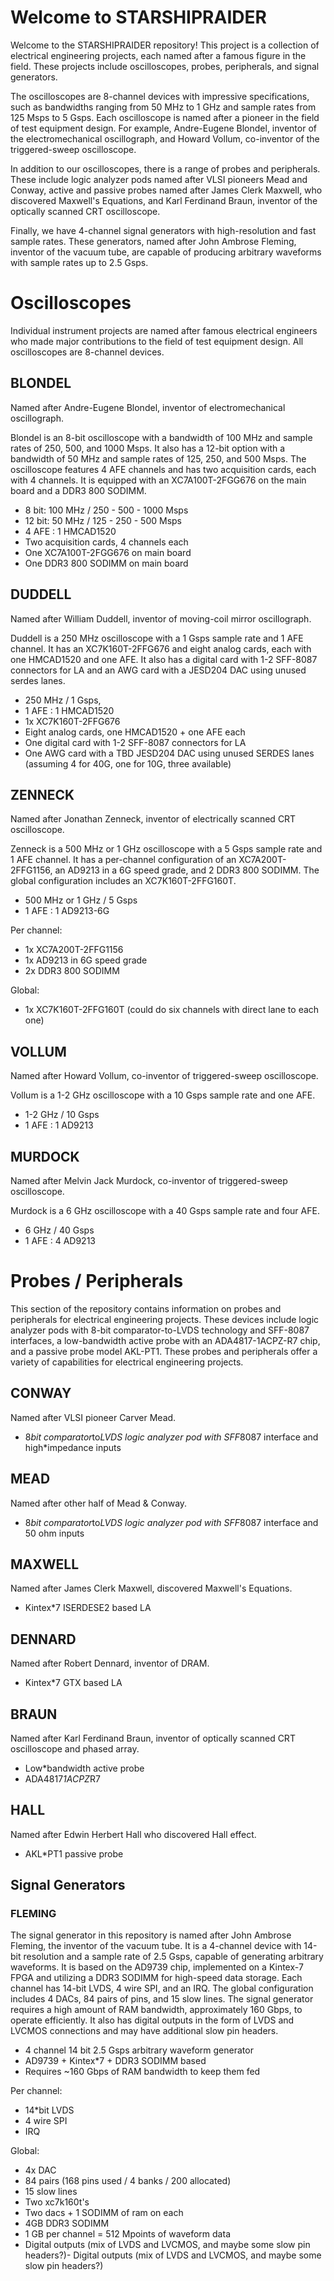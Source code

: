 # Welcome to STARSHIPRAIDER
Welcome to the STARSHIPRAIDER repository! This project is a collection of electrical engineering projects, each named after a famous figure in the field. These projects include oscilloscopes, probes, peripherals, and signal generators.

The oscilloscopes are 8-channel devices with impressive specifications, such as bandwidths ranging from 50 MHz to 1 GHz and sample rates from 125 Msps to 5 Gsps. Each oscilloscope is named after a pioneer in the field of test equipment design. For example,  Andre-Eugene Blondel, inventor of the electromechanical oscillograph, and Howard Vollum, co-inventor of the triggered-sweep oscilloscope.

In addition to our oscilloscopes, there is a range of probes and peripherals. These include logic analyzer pods named after VLSI pioneers Mead and Conway, active and passive probes named after James Clerk Maxwell, who discovered Maxwell's Equations, and Karl Ferdinand Braun, inventor of the optically scanned CRT oscilloscope.

Finally, we have 4-channel signal generators with high-resolution and fast sample rates. These generators, named after John Ambrose Fleming, inventor of the vacuum tube, are capable of producing arbitrary waveforms with sample rates up to 2.5 Gsps.

# Oscilloscopes

Individual instrument projects are named after famous electrical engineers who made major contributions to the field of test equipment design. All oscilloscopes are 8-channel devices.

## BLONDEL
Named after Andre-Eugene Blondel, inventor of electromechanical oscillograph.

Blondel is an 8-bit oscilloscope with a bandwidth of 100 MHz and sample rates of 250, 500, and 1000 Msps. It also has a 12-bit option with a bandwidth of 50 MHz and sample rates of 125, 250, and 500 Msps. The oscilloscope features 4 AFE channels and has two acquisition cards, each with 4 channels. It is equipped with an XC7A100T-2FGG676 on the main board and a DDR3 800 SODIMM.

* 8 bit: 100 MHz / 250 - 500 - 1000 Msps 
* 12 bit: 50 MHz / 125 - 250 - 500 Msps
* 4 AFE : 1 HMCAD1520
* Two acquisition cards, 4 channels each
* One XC7A100T-2FGG676 on main board
* One DDR3 800 SODIMM on main board

## DUDDELL
Named after William Duddell, inventor of moving-coil mirror oscillograph.

Duddell is a 250 MHz oscilloscope with a 1 Gsps sample rate and 1 AFE channel. It has an XC7K160T-2FFG676 and eight analog cards, each with one HMCAD1520 and one AFE. It also has a digital card with 1-2 SFF-8087 connectors for LA and an AWG card with a JESD204 DAC using unused serdes lanes.

* 250 MHz / 1 Gsps, 
* 1 AFE : 1 HMCAD1520
* 1x XC7K160T-2FFG676
* Eight analog cards, one HMCAD1520 + one AFE each
* One digital card with 1-2 SFF-8087 connectors for LA
* One AWG card with a TBD JESD204 DAC using unused SERDES lanes (assuming 4 for 40G, one for 10G, three available)

## ZENNECK
Named after Jonathan Zenneck, inventor of electrically scanned CRT oscilloscope.

Zenneck is a 500 MHz or 1 GHz oscilloscope with a 5 Gsps sample rate and 1 AFE channel. It has a per-channel configuration of an XC7A200T-2FFG1156, an AD9213 in a 6G speed grade, and 2 DDR3 800 SODIMM. The global configuration includes an XC7K160T-2FFG160T.

* 500 MHz or 1 GHz / 5 Gsps
* 1 AFE : 1 AD9213-6G

Per channel:
  * 1x XC7A200T-2FFG1156
  * 1x AD9213 in 6G speed grade
  * 2x DDR3 800 SODIMM

Global:
  * 1x XC7K160T-2FFG160T (could do six channels with direct lane to each one)

## VOLLUM 
Named after Howard Vollum, co-inventor of triggered-sweep oscilloscope.

Vollum is a 1-2 GHz oscilloscope with a 10 Gsps sample rate and one AFE.

* 1-2 GHz / 10 Gsps
* 1 AFE : 1 AD9213

## MURDOCK 
Named after Melvin Jack Murdock, co-inventor of triggered-sweep oscilloscope.

Murdock is a 6 GHz oscilloscope with a 40 Gsps sample rate and four AFE.

* 6 GHz / 40 Gsps
* 1 AFE : 4 AD9213


# Probes / Peripherals
This section of the repository contains information on probes and peripherals for electrical engineering projects. These devices include logic analyzer pods with 8-bit comparator-to-LVDS technology and SFF-8087 interfaces, a low-bandwidth active probe with an ADA4817-1ACPZ-R7 chip, and a passive probe model AKL-PT1. These probes and peripherals offer a variety of capabilities for electrical engineering projects.

## CONWAY 
Named after VLSI pioneer Carver Mead.

*   8*bit comparator*to*LVDS logic analyzer pod with SFF*8087 interface and high*impedance inputs

## MEAD 
Named after other half of Mead & Conway.

*   8*bit comparator*to*LVDS logic analyzer pod with SFF*8087 interface and 50 ohm inputs

## MAXWELL 
Named after James Clerk Maxwell, discovered Maxwell's Equations.

*   Kintex*7 ISERDESE2 based LA

## DENNARD 
Named after Robert Dennard, inventor of DRAM.

*   Kintex*7 GTX based LA

## BRAUN 
Named after Karl Ferdinand Braun, inventor of optically scanned CRT oscilloscope and phased array.

*   Low*bandwidth active probe
*   ADA4817*1ACPZ*R7

## HALL 
Named after Edwin Herbert Hall who discovered Hall effect.

*   AKL*PT1 passive probe

## Signal Generators

### FLEMING
The signal generator in this repository is named after John Ambrose Fleming, the inventor of the vacuum tube. It is a 4-channel device with 14-bit resolution and a sample rate of 2.5 Gsps, capable of generating arbitrary waveforms. It is based on the AD9739 chip, implemented on a Kintex-7 FPGA and utilizing a DDR3 SODIMM for high-speed data storage. Each channel has 14-bit LVDS, 4 wire SPI, and an IRQ. The global configuration includes 4 DACs, 84 pairs of pins, and 15 slow lines. The signal generator requires a high amount of RAM bandwidth, approximately 160 Gbps, to operate efficiently. It also has digital outputs in the form of LVDS and LVCMOS connections and may have additional slow pin headers.

* 4 channel 14 bit 2.5 Gsps arbitrary waveform generator
* AD9739 + Kintex*7 + DDR3 SODIMM based
* Requires ~160 Gbps of RAM bandwidth to keep them fed

Per channel:

* 14*bit LVDS
* 4 wire SPI
* IRQ

Global:

* 4x DAC
* 84 pairs (168 pins used / 4 banks / 200 allocated)
* 15 slow lines
* Two xc7k160t's
* Two dacs + 1 SODIMM of ram on each
* 4GB DDR3 SODIMM
* 1 GB per channel = 512 Mpoints of waveform data
* Digital outputs (mix of LVDS and LVCMOS, and maybe some slow pin headers?)-   Digital outputs (mix of LVDS and LVCMOS, and maybe some slow pin headers?)